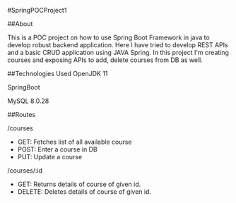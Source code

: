 #SpringPOCProject1

##About

This is a POC project on how to use Spring Boot Framework in java to develop robust backend application. 
Here I have tried to develop REST APIs and a basic CRUD application using JAVA Spring. In this project I'm
creating courses and exposing APIs to add, delete courses from DB as well.

##Technologies Used
OpenJDK 11

SpringBoot

MySQL 8.0.28

##Routes

/courses

- GET: Fetches list of all available course
- POST: Enter a course in DB
- PUT: Update a course

/courses/:id

- GET: Returns details of course of given id.
- DELETE: Deletes details of course of given id.